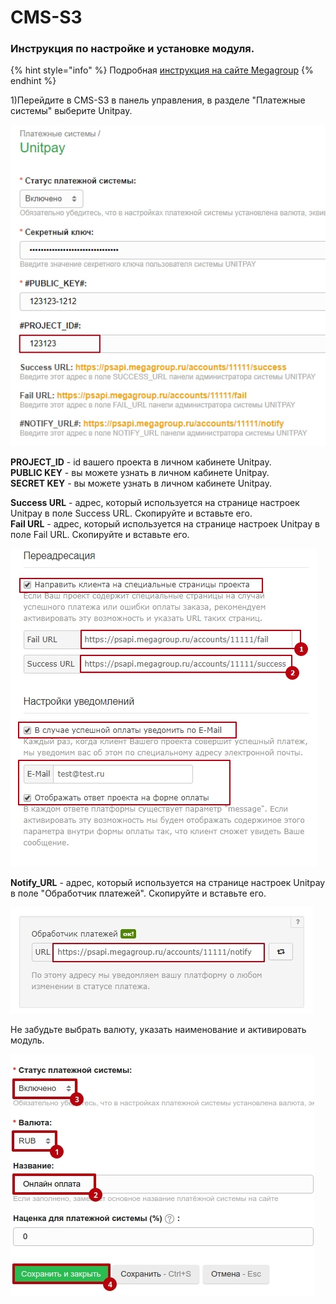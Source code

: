 # CMS-S3

### Инструкция по настройке и установке модуля.

{% hint style="info" %}
Подробная [инструкция на сайте Megagroup](https://help.megagroup.ru/unitpay#)
{% endhint %}

1\)Перейдите в CMS-S3 в панель управления, в разделе "Платежные системы" выберите Unitpay.

![](../../.gitbook/assets/11473461_540_5c63eddec1a4b.jpeg)

**PROJECT\_ID** - id вашего проекта в личном кабинете Unitpay.   
**PUBLIC KEY** - вы можете узнать в личном кабинете Unitpay.   
**SECRET KEY** - вы можете узнать в личном кабинете Unitpay.   
  
**Success URL** - адрес, который используется на странице настроек Unitpay в поле Success URL. Скопируйте и вставьте его.   
**Fail URL** - адрес, который используется на странице настроек Unitpay в поле Fail URL. Скопируйте и вставьте его. 

![](../../.gitbook/assets/11473461_543_5c63edd38c73e.jpeg)

**Notify\_URL** - адрес, который используется на странице настроек Unitpay в поле "Обработчик платежей". Скопируйте и вставьте его.

![](../../.gitbook/assets/11473461_544_5c63edf92f2f8%20%281%29.jpeg)

Не забудьте выбрать валюту, указать наименование и активировать модуль.

![](../../.gitbook/assets/11473461_539_5c63edd3485c0.jpeg)



